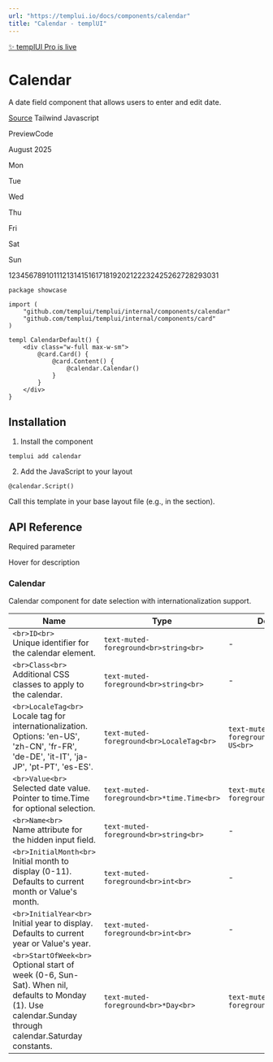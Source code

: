 ```yaml
---
url: "https://templui.io/docs/components/calendar"
title: "Calendar - templUI"
---
```


[✨ templUI Pro is live](https://pro.templui.io/)

# Calendar

A date field component that allows users to enter and edit date.

[Source](https://github.com/templui/templui/tree/main/internal/components/calendar) Tailwind Javascript

PreviewCode

August 2025

Mon

Tue

Wed

Thu

Fri

Sat

Sun

12345678910111213141516171819202122232425262728293031

```
package showcase

import (
	"github.com/templui/templui/internal/components/calendar"
	"github.com/templui/templui/internal/components/card"
)

templ CalendarDefault() {
	<div class="w-full max-w-sm">
		@card.Card() {
			@card.Content() {
				@calendar.Calendar()
			}
		}
	</div>
}

```

## Installation

1. Install the component





```
templui add calendar
```

2. Add the JavaScript to your layout





```
@calendar.Script()

```





Call this template in your base layout file (e.g., in the <head> section).


## API Reference

Required parameter

Hover for description

### Calendar

Calendar component for date selection with internationalization support.

| Name | Type | Default |
| --- | --- | --- |
| ```<br>ID<br>```<br>Unique identifier for the calendar element. | ```text-muted-foreground<br>string<br>``` | - |
| ```<br>Class<br>```<br>Additional CSS classes to apply to the calendar. | ```text-muted-foreground<br>string<br>``` | - |
| ```<br>LocaleTag<br>```<br>Locale tag for internationalization. Options: 'en-US', 'zh-CN', 'fr-FR', 'de-DE', 'it-IT', 'ja-JP', 'pt-PT', 'es-ES'. | ```text-muted-foreground<br>LocaleTag<br>``` | ```text-muted-foreground<br>en-US<br>``` |
| ```<br>Value<br>```<br>Selected date value. Pointer to time.Time for optional selection. | ```text-muted-foreground<br>*time.Time<br>``` | ```text-muted-foreground<br>nil<br>``` |
| ```<br>Name<br>```<br>Name attribute for the hidden input field. | ```text-muted-foreground<br>string<br>``` | - |
| ```<br>InitialMonth<br>```<br>Initial month to display (0-11). Defaults to current month or Value's month. | ```text-muted-foreground<br>int<br>``` | - |
| ```<br>InitialYear<br>```<br>Initial year to display. Defaults to current year or Value's year. | ```text-muted-foreground<br>int<br>``` | - |
| ```<br>StartOfWeek<br>```<br>Optional start of week (0-6, Sun-Sat). When nil, defaults to Monday (1). Use calendar.Sunday through calendar.Saturday constants. | ```text-muted-foreground<br>*Day<br>``` | ```text-muted-foreground<br>nil<br>``` |